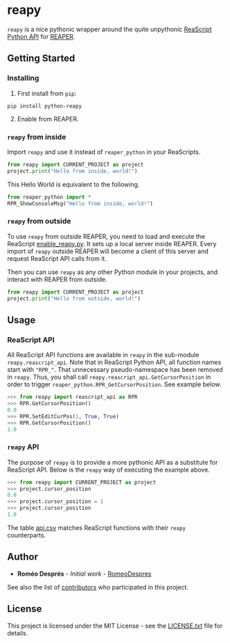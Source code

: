 # reapy

`reapy` is a nice pythonic wrapper around the quite unpythonic [ReaScript Python API](https://www.reaper.fm/sdk/reascript/reascripthelp.html#p "ReaScript Python API documentation") for [REAPER](https://www.reaper.fm/ "REAPER").

## Getting Started

### Installing

1. First install from `pip`:

```
pip install python-reapy
```
2. Enable from REAPER.


### `reapy` from inside

Import `reapy` and use it instead of `reaper_python` in your ReaScripts.

```python
from reapy import CURRENT_PROJECT as project
project.print("Hello from inside, world!")
```

This Hello World is equivalent to the following.

```python
from reaper_python import *
RPR_ShowConsoleMsg("Hello from inside, world!")
```

### `reapy` from outside

To use `reapy` from outside REAPER, you need to load and execute the ReaScript [enable_reapy.py](reapy/reascript_api/dist_api/enable_reapy.py). It sets up a local server inside REAPER. Every import of `reapy` outside REAPER will become a client of this server and request ReaScript API calls from it.

Then you can use `reapy` as any other Python module in your projects, and interact with REAPER from outside.

```python
from reapy import CURRENT_PROJECT as project
project.print("Hello from outside, world!")
```
## Usage

### ReaScript API

All ReaScript API functions are available in `reapy` in the sub-module `reapy.reascript_api`. Note that in ReaScript Python API, all function names start with `"RPR_"`. That unnecessary pseudo-namespace has been removed in `reapy`. Thus, you shall call `reapy.reascript_api.GetCursorPosition` in order to trigger `reaper_python.RPR_GetCursorPosition`. See example below.

```python
>>> from reapy import reascript_api as RPR
>>> RPR.GetCursorPosition()
0.0
>>> RPR.SetEditCurPos(1, True, True)
>>> RPR.GetCursorPosition()
1.0
```
### `reapy` API

The purpose of `reapy` is to provide a more pythonic API as a substitute for ReaScript API. Below is the `reapy` way of executing the example above.

```python
>>> from reapy import CURRENT_PROJECT as project
>>> project.cursor_position
0.0
>>> project.cursor_position = 1
>>> project.cursor_position
1.0
```
The table [api.csv](docs/api.csv) matches ReaScript functions with their `reapy` counterparts.

## Author

* **Roméo Després** - *Initial work* - [RomeoDespres](https://github.com/RomeoDespres)

See also the list of [contributors](https://github.com/your/project/contributors) who participated in this project.

## License

This project is licensed under the MIT License - see the [LICENSE.txt](LICENSE.txt) file for details.

